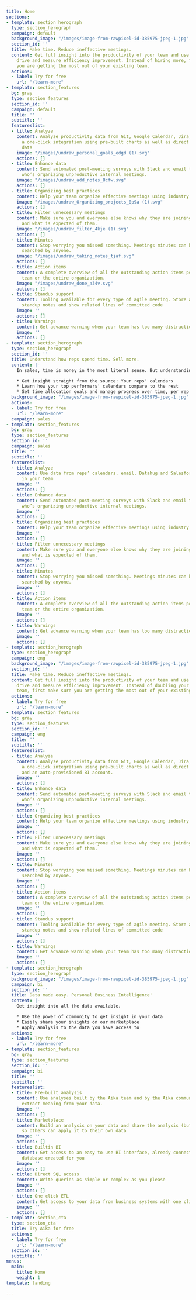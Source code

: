 ```yaml
---
title: Home
sections:
- template: section_herograph
  type: section_herograph
  campaign: default
  background_image: "/images/image-from-rawpixel-id-385975-jpeg-1.jpg"
  section_id: ''
  title: Make time. Reduce ineffective meetings.
  content: Get full insight into the productivity of your team and use insights to
    drive and measure efficiency improvement. Instead of hiring more, first make sure
    you are getting the most out of your existing team.
  actions:
  - label: Try for free
    url: "/learn-more"
- template: section_features
  bg: gray
  type: section_features
  section_id: ''
  campaign: default
  title: ''
  subtitle: ''
  featureslist:
  - title: Analyze
    content: Analyze productivity data from Git, Google Calendar, Jira, Slack with
      a one-click integration using pre-built charts as well as direct access your
      data
    image: "/images/undraw_personal_goals_edgd (1).svg"
    actions: []
  - title: Enhance data
    content: Send automated post-meeting surveys with Slack and email to find out
      who’s organizing unproductive internal meetings.
    image: "/images/undraw_add_notes_8cfw.svg"
    actions: []
  - title: Organizing best practices
    content: Help your team organize effective meetings using industry best practices
    image: "/images/undraw_Organizing_projects_0p9a (1).svg"
    actions: []
  - title: Filter unnecessary meetings
    content: Make sure you and everyone else knows why they are joining a meeting
      and what is expected of them.
    image: "/images/undraw_filter_4kje (1).svg"
    actions: []
  - title: Minutes
    content: Stop worrying you missed something. Meetings minutes can be browsed and
      searched by anyone.
    image: "/images/undraw_taking_notes_tjaf.svg"
    actions: []
  - title: Action items
    content: A complete overview of all the outstanding action items per person, meeting,
      team or the entire organization.
    image: "/images/undraw_done_a34v.svg"
    actions: []
  - title: Standup support
    content: Tooling available for every type of agile meeting. Store and fill in
      standup notes and show related lines of committed code
    image: ''
    actions: []
  - title: Warnings
    content: Get advance warning when your team has too many distractions planned.
    image: ''
    actions: []
- template: section_herograph
  type: section_herograph
  section_id: ''
  title: Understand how reps spend time. Sell more.
  content: |-
    In sales, time is money in the most literal sense. But understanding how reps spend time is no easy task. With Aika, you:

    * Get insight straight from the source: Your reps' calendars
    * Learn how your top performers' calendars compare to the rest
    * Set time allocation goals and manage progress over time, per rep and team-wide
  background_image: "/images/image-from-rawpixel-id-385975-jpeg-1.jpg"
  actions:
  - label: Try for free
    url: "/learn-more"
  campaign: sales
- template: section_features
  bg: gray
  type: section_features
  section_id: ''
  campaign: sales
  title: ''
  subtitle: ''
  featureslist:
  - title: Analyze
    content: Use data from reps’ calendars, email, Datahug and Salesforce to get insight
      in your team
    image: ''
    actions: []
  - title: Enhance data
    content: Send automated post-meeting surveys with Slack and email to find out
      who’s organizing unproductive internal meetings.
    image: ''
    actions: []
  - title: Organizing best practices
    content: Help your team organize effective meetings using industry best practices
    image: ''
    actions: []
  - title: Filter unnecessary meetings
    content: Make sure you and everyone else knows why they are joining a meeting
      and what is expected of them.
    image: ''
    actions: []
  - title: Minutes
    content: Stop worrying you missed something. Meetings minutes can be browsed and
      searched by anyone.
    image: ''
    actions: []
  - title: Action items
    content: A complete overview of all the outstanding action items per person, meeting,
      team or the entire organization.
    image: ''
    actions: []
  - title: Warnings
    content: Get advance warning when your team has too many distractions planned.
    image: ''
    actions: []
- template: section_herograph
  type: section_herograph
  campaign: eng
  background_image: "/images/image-from-rawpixel-id-385975-jpeg-1.jpg"
  section_id: ''
  title: Make time. Reduce ineffective meetings.
  content: Get full insight into the productivity of your team and use insights to
    drive and measure efficiency improvement. Instead of doubling your engineering
    team, first make sure you are getting the most out of your existing team.
  actions:
  - label: Try for free
    url: "/learn-more"
- template: section_features
  bg: gray
  type: section_features
  section_id: ''
  campaign: eng
  title: ''
  subtitle: ''
  featureslist:
  - title: Analyze
    content: Analyze productivity data from Git, Google Calendar, Jira, Slack with
      a one-click integration using pre-built charts as well as direct access to SQL
      and an auto-provisioned BI account.
    image: ''
    actions: []
  - title: Enhance data
    content: Send automated post-meeting surveys with Slack and email to find out
      who’s organizing unproductive internal meetings.
    image: ''
    actions: []
  - title: Organizing best practices
    content: Help your team organize effective meetings using industry best practices
    image: ''
    actions: []
  - title: Filter unnecessary meetings
    content: Make sure you and everyone else knows why they are joining a meeting
      and what is expected of them.
    image: ''
    actions: []
  - title: Minutes
    content: Stop worrying you missed something. Meetings minutes can be browsed and
      searched by anyone.
    image: ''
    actions: []
  - title: Action items
    content: A complete overview of all the outstanding action items per person, meeting,
      team or the entire organization.
    image: ''
    actions: []
  - title: Standup support
    content: Tooling available for every type of agile meeting. Store and fill in
      standup notes and show related lines of committed code
    image: ''
    actions: []
  - title: Warnings
    content: Get advance warning when your team has too many distractions planned.
    image: ''
    actions: []
- template: section_herograph
  type: section_herograph
  background_image: "/images/image-from-rawpixel-id-385975-jpeg-1.jpg"
  campaign: bi
  section_id: ''
  title: Data made easy. Personal Business Intelligence'
  content: |-
    Get insight into all the data available.

    * Use the power of community to get insight in your data
    * Easily share your insights on our marketplace
    * Apply analysis to the data you have access to
  actions:
  - label: Try for free
    url: "/learn-more"
- template: section_features
  bg: gray
  type: section_features
  section_id: ''
  campaign: bi
  title: ''
  subtitle: ''
  featureslist:
  - title: Pre-built analysis
    content: Use analyses built by the Aika team and by the Aika community to quickly
      extract meaning from your data.
    image: ''
    actions: []
  - title: Marketplace
    content: Build an analysis on your data and share the analysis (but not your data)
      so others can apply it to their own data
    image: ''
    actions: []
  - title: Builtin BI
    content: Get access to an easy to use BI interface, already connected to a personal
      database created for you
    image: ''
    actions: []
  - title: Direct SQL access
    content: Write queries as simple or complex as you please
    image: ''
    actions: []
  - title: One click ETL
    content: Get access to your data from business systems with one click
    image: ''
    actions: []
- template: section_cta
  type: section_cta
  title: Try Aika for free
  actions:
  - label: Try for free
    url: "/learn-more"
  section_id: ''
  subtitle: ''
menus:
  main:
    title: Home
    weight: 1
template: landing

---
```

